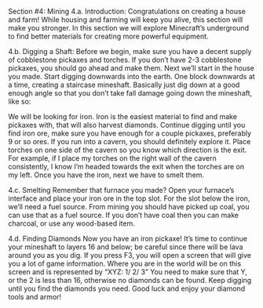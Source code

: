 Section #4: Mining
	4.a. Introduction:
Congratulations on creating a house and farm! While housing and farming will keep you alive, this section will make you stronger. In this section we will explore Minecraft’s underground to find better materials for creating more powerful equipment.

4.b. Digging a Shaft:
Before we begin, make sure you have a decent supply of cobblestone pickaxes and torches. If you don’t have 2-3 cobblestone pickaxes, you should go ahead and make them. Next we’ll start in the house you made. Start digging downwards into the earth. One block downwards at a time, creating a staircase mineshaft. Basically just dig down at a good enough angle so that you don’t take fall damage going down the mineshaft, like so:

 We will be looking for iron. Iron is the easiest material to find and make pickaxes with, that will also harvest diamonds. Continue digging until you find iron ore, make sure you have enough for a couple pickaxes, preferably 9 or so ores. If you run into a cavern, you should definitely explore it. Place torches on one side of the cavern so you know which direction is the exit. For example, if I place my torches on the right wall of the cavern consistently, I know I’m headed towards the exit when the torches are on my left. Once you have the iron, next we have to smelt them.

4.c. Smelting
Remember that furnace you made? Open your furnace’s interface and place your iron ore in the top slot. For the slot below the iron, we’ll need a fuel source. From mining you should have picked up coal, you can use that as a fuel source. If you don’t have coal then you can make charcoal, or use any wood-based item.

4.d. Finding Diamonds
Now you have an iron pickaxe! It’s time to continue your mineshaft to layers 16 and below; be careful since there will be lava around you as you dig. If you press F3, you will open a screen that will give you a lot of game information. Where you are in the world will be on this screen and is represented by “XYZ: 1/ 2/ 3” You need to make sure that Y, or the 2 is less than 16, otherwise no diamonds can be found. Keep digging until you find the diamonds you need. Good luck and enjoy your diamond tools and armor!
